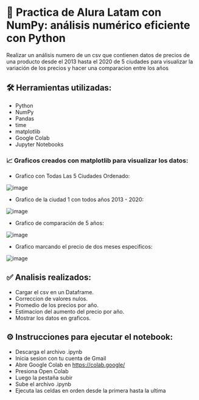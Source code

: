 # 📌 Practica de Alura Latam con NumPy: análisis numérico eficiente con Python
Realizar un análisis numero de un csv que contienen datos de precios de una producto desde el 2013 hasta el 2020 de 5 ciudades para visualizar la variación de los precios y hacer una comparacion entre los años 

## 🛠️ Herramientas utilizadas:
- Python
- NumPy
- Pandas
- time
- matplotlib
- Google Colab
- Jupyter Notebooks

### 📈 Graficos creados con matplotlib para visualizar los datos:

- Grafico con Todas Las 5 Ciudades Ordenado:
  
![image](https://github.com/user-attachments/assets/64b4062a-b066-438d-a4f2-5007a3cbf9a5)

- Grafico de la ciudad 1 con todos años 2013 - 2020:
  
![image](https://github.com/user-attachments/assets/d7553512-a5f7-49c2-93a3-1aa739dcfddb)

- Grafico de comparación de 5 años:
  
![image](https://github.com/user-attachments/assets/62d33b2a-64ae-4c54-8506-fa43e37f1fdc)

- Grafico marcando el precio de dos meses especificos:
  
![image](https://github.com/user-attachments/assets/dfc9d945-672e-4f9c-b375-18b633e96135)


## ✅ Analisis realizados:

- Cargar el csv en un Dataframe.
- Correccion de valores nulos.
- Promedio de los precios por año.
- Estimacion del aumento del precio por año.
- Mostrar los datos en graficos.

## ⚙️ Instrucciones para ejecutar el notebook:

- Descarga el archivo .ipynb
- Inicia sesion con tu cuenta de Gmail
- Abre Google Colab en https://colab.google/
- Presiona Open Colab
- Luego la pestaña subir
- Sube el archivo .ipynb
- Ejecuta las celdas en orden desde la primera hasta la ultima

